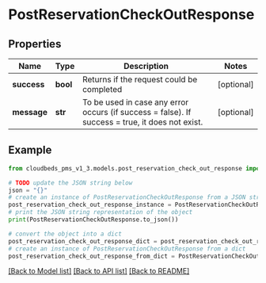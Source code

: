 # PostReservationCheckOutResponse


## Properties

Name | Type | Description | Notes
------------ | ------------- | ------------- | -------------
**success** | **bool** | Returns if the request could be completed | [optional] 
**message** | **str** | To be used in case any error occurs (if success &#x3D; false). If success &#x3D; true, it does not exist. | [optional] 

## Example

```python
from cloudbeds_pms_v1_3.models.post_reservation_check_out_response import PostReservationCheckOutResponse

# TODO update the JSON string below
json = "{}"
# create an instance of PostReservationCheckOutResponse from a JSON string
post_reservation_check_out_response_instance = PostReservationCheckOutResponse.from_json(json)
# print the JSON string representation of the object
print(PostReservationCheckOutResponse.to_json())

# convert the object into a dict
post_reservation_check_out_response_dict = post_reservation_check_out_response_instance.to_dict()
# create an instance of PostReservationCheckOutResponse from a dict
post_reservation_check_out_response_from_dict = PostReservationCheckOutResponse.from_dict(post_reservation_check_out_response_dict)
```
[[Back to Model list]](../README.md#documentation-for-models) [[Back to API list]](../README.md#documentation-for-api-endpoints) [[Back to README]](../README.md)


